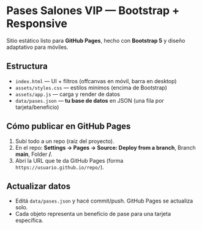 # Pases Salones VIP — Bootstrap + Responsive

Sitio estático listo para **GitHub Pages**, hecho con **Bootstrap 5** y diseño adaptativo para móviles.

## Estructura
- `index.html` — UI + filtros (offcanvas en móvil, barra en desktop)
- `assets/styles.css` — estilos mínimos (encima de Bootstrap)
- `assets/app.js` — carga y render de datos
- `data/pases.json` — **tu base de datos** en JSON (una fila por tarjeta/beneficio)

## Cómo publicar en GitHub Pages
1. Subí todo a un repo (raíz del proyecto).
2. En el repo: **Settings → Pages → Source: Deploy from a branch**, Branch **main**, Folder **/**.
3. Abrí la URL que te da GitHub Pages (forma `https://usuario.github.io/repo/`).

## Actualizar datos
- Editá `data/pases.json` y hacé commit/push. GitHub Pages se actualiza solo.
- Cada objeto representa un beneficio de pase para una tarjeta específica.
